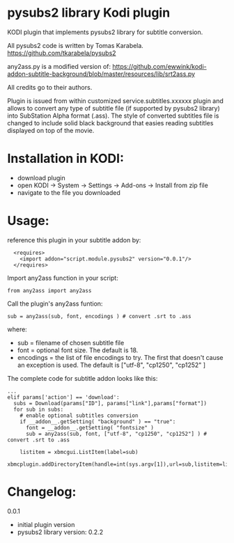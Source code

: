 pysubs2 library Kodi plugin
===========================

KODI plugin that implements pysubs2 library for subtitle conversion.

All pysubs2 code is written by Tomas Karabela.
https://github.com/tkarabela/pysubs2

any2ass.py is a modified version of: 
https://github.com/ewwink/kodi-addon-subtitle-background/blob/master/resources/lib/srt2ass.py

All credits go to their authors.


Plugin is issued from within customized service.subtitles.xxxxxx plugin and allows to convert
any type of subtitle file (if supported by pysubs2 library) into SubStation Alpha format (.ass).
The style of converted subtitles file is changed to include solid black background that easies
reading subtitles displayed on top of the movie.


Installation in KODI:
=====================
- download plugin
- open KODI -> System -> Settings -> Add-ons -> Install from zip file
- navigate to the file you downloaded


Usage:
======
reference this plugin in your subtitle addon by:
```  
  <requires>
    <import addon="script.module.pysubs2" version="0.0.1"/>
  </requires>
```


Import any2ass function in your script:

```
from any2ass import any2ass
```

Call the plugin's any2ass funtion:
```
sub = any2ass(sub, font, encodings ) # convert .srt to .ass
```
where:
- sub = filename of chosen subtitle file
- font = optional font size. The default is 18.
- encodings = the list of file encodings to try. The first that doesn't cause an exception is used.
   The default is ["utf-8", "cp1250", "cp1252" ]



The complete code for subtitle addon looks like this:
```
...
elif params['action'] == 'download':
  subs = Download(params["ID"], params["link"],params["format"])
  for sub in subs:
    # enable optional subtitles conversion
    if __addon__.getSetting( "background" ) == "true":
      font = __addon__.getSetting( "fontsize" )
      sub = any2ass(sub, font, ["utf-8", "cp1250", "cp1252"] ) # convert .srt to .ass
    
    listitem = xbmcgui.ListItem(label=sub)
    xbmcplugin.addDirectoryItem(handle=int(sys.argv[1]),url=sub,listitem=listitem,isFolder=False)
```



Changelog:
==========

0.0.1
- initial plugin version
- pysubs2 library version: 0.2.2

